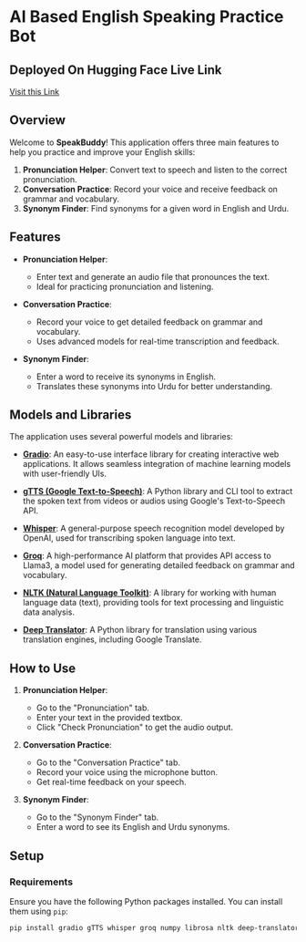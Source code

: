 # AI Based English Speaking Practice Bot
## Deployed On Hugging Face Live Link
[Visit this Link]([https://www.google.com](https://huggingface.co/spaces/Muneer-Iqbal/buddy-speaking))


## Overview

Welcome to **SpeakBuddy**! This application offers three main features to help you practice and improve your English skills:

1. **Pronunciation Helper**: Convert text to speech and listen to the correct pronunciation.
2. **Conversation Practice**: Record your voice and receive feedback on grammar and vocabulary.
3. **Synonym Finder**: Find synonyms for a given word in English and Urdu.

## Features

- **Pronunciation Helper**:
  - Enter text and generate an audio file that pronounces the text.
  - Ideal for practicing pronunciation and listening.

- **Conversation Practice**:
  - Record your voice to get detailed feedback on grammar and vocabulary.
  - Uses advanced models for real-time transcription and feedback.

- **Synonym Finder**:
  - Enter a word to receive its synonyms in English.
  - Translates these synonyms into Urdu for better understanding.

## Models and Libraries

The application uses several powerful models and libraries:

- **[Gradio](https://www.gradio.app/)**: An easy-to-use interface library for creating interactive web applications. It allows seamless integration of machine learning models with user-friendly UIs.

- **[gTTS (Google Text-to-Speech)](https://pypi.org/project/gTTS/)**: A Python library and CLI tool to extract the spoken text from videos or audios using Google's Text-to-Speech API.

- **[Whisper](https://github.com/openai/whisper)**: A general-purpose speech recognition model developed by OpenAI, used for transcribing spoken language into text.

- **[Groq](https://www.groq.com/)**: A high-performance AI platform that provides API access to Llama3, a model used for generating detailed feedback on grammar and vocabulary.

- **[NLTK (Natural Language Toolkit)](https://www.nltk.org/)**: A library for working with human language data (text), providing tools for text processing and linguistic data analysis.

- **[Deep Translator](https://pypi.org/project/deep-translator/)**: A Python library for translation using various translation engines, including Google Translate.

## How to Use
1. **Pronunciation Helper**:
   - Go to the "Pronunciation" tab.
   - Enter your text in the provided textbox.
   - Click "Check Pronunciation" to get the audio output.

2. **Conversation Practice**:
   - Go to the "Conversation Practice" tab.
   - Record your voice using the microphone button.
   - Get real-time feedback on your speech.

3. **Synonym Finder**:
   - Go to the "Synonym Finder" tab.
   - Enter a word to see its English and Urdu synonyms.

## Setup

### Requirements

Ensure you have the following Python packages installed. You can install them using `pip`:

```bash
pip install gradio gTTS whisper groq numpy librosa nltk deep-translator

